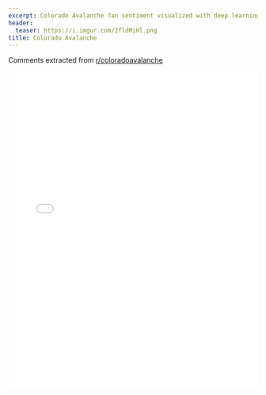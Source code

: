 ```yaml
---
excerpt: Colorado Avalanche fan sentiment visualized with deep learning.
header:
  teaser: https://i.imgur.com/2fldMiHl.png
title: Colorado Avalanche
---
```


Comments extracted from [r/coloradoavalanche](https://reddit.com/r/coloradoavalanche)
<iframe id="igraph" scrolling="no" style="border:none;" seamless="seamless" src="/plots/NHL/COL.html" height="640" width="100%"></iframe>